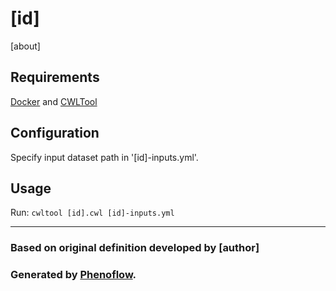 # [id]

[about]

## Requirements

[Docker](https://docs.docker.com/install/) and [CWLTool](https://github.com/common-workflow-language/cwltool#install)

## Configuration

Specify input dataset path in '[id]-inputs.yml'.

## Usage

Run: `cwltool [id].cwl [id]-inputs.yml`

***

### Based on original definition developed by [author]
### Generated by [Phenoflow](https://kclhi.org/phenoflow).

